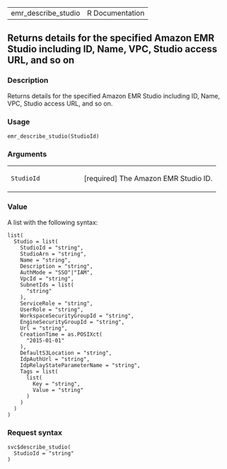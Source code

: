 <table style="width: 100%;">
<tbody>
<tr class="odd">
<td>emr_describe_studio</td>
<td style="text-align: right;">R Documentation</td>
</tr>
</tbody>
</table>

## Returns details for the specified Amazon EMR Studio including ID, Name, VPC, Studio access URL, and so on

### Description

Returns details for the specified Amazon EMR Studio including ID, Name,
VPC, Studio access URL, and so on.

### Usage

    emr_describe_studio(StudioId)

### Arguments

<table>
<colgroup>
<col style="width: 35%" />
<col style="width: 65%" />
</colgroup>
<tbody>
<tr class="odd">
<td><code id="emr_describe_studio_:_StudioId">StudioId</code></td>
<td><p>[required] The Amazon EMR Studio ID.</p></td>
</tr>
</tbody>
</table>

### Value

A list with the following syntax:

    list(
      Studio = list(
        StudioId = "string",
        StudioArn = "string",
        Name = "string",
        Description = "string",
        AuthMode = "SSO"|"IAM",
        VpcId = "string",
        SubnetIds = list(
          "string"
        ),
        ServiceRole = "string",
        UserRole = "string",
        WorkspaceSecurityGroupId = "string",
        EngineSecurityGroupId = "string",
        Url = "string",
        CreationTime = as.POSIXct(
          "2015-01-01"
        ),
        DefaultS3Location = "string",
        IdpAuthUrl = "string",
        IdpRelayStateParameterName = "string",
        Tags = list(
          list(
            Key = "string",
            Value = "string"
          )
        )
      )
    )

### Request syntax

    svc$describe_studio(
      StudioId = "string"
    )
